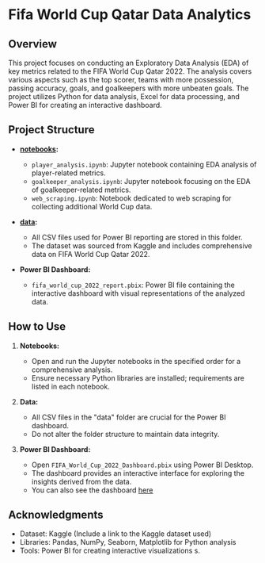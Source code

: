 # Fifa World Cup Qatar Data Analytics

## Overview
This project focuses on conducting an Exploratory Data Analysis (EDA) of key metrics related to the FIFA World Cup Qatar 2022. The analysis covers various aspects such as the top scorer, teams with more possession, passing accuracy, goals, and goalkeepers with more unbeaten goals. The project utilizes Python for data analysis, Excel for data processing, and Power BI for creating an interactive dashboard.

## Project Structure
- **[notebooks](notebooks/):**
  - `player_analysis.ipynb`: Jupyter notebook containing EDA analysis of player-related metrics.
  - `goalkeeper_analysis.ipynb`: Jupyter notebook focusing on the EDA of goalkeeper-related metrics.
  - `web_scraping.ipynb`: Notebook dedicated to web scraping for collecting additional World Cup data.

- **[data](data/):**
  - All CSV files used for Power BI reporting are stored in this folder.
  - The dataset was sourced from Kaggle and includes comprehensive data on FIFA World Cup Qatar 2022.

- **Power BI Dashboard:**
  - `fifa_world_cup_2022_report.pbix`: Power BI file containing the interactive dashboard with visual representations of the analyzed data.

## How to Use
1. **Notebooks:**
    - Open and run the Jupyter notebooks in the specified order for a comprehensive analysis.
    - Ensure necessary Python libraries are installed; requirements are listed in each notebook.

2. **Data:**
    - All CSV files in the "data" folder are crucial for the Power BI dashboard.
    - Do not alter the folder structure to maintain data integrity.

3. **Power BI Dashboard:**
    - Open `FIFA_World_Cup_2022_Dashboard.pbix` using Power BI Desktop.
    - The dashboard provides an interactive interface for exploring the insights derived from the data.
    - You can also see the dashboard [here](https://www.novypro.com/project/lucas-esposito)

## Acknowledgments
- Dataset: Kaggle (Include a link to the Kaggle dataset used)
- Libraries: Pandas, NumPy, Seaborn, Matplotlib for Python analysis
- Tools: Power BI for creating interactive visualizations
s.
